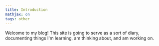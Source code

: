 ```yaml
---
title: Introduction
mathjax: on
tags: other
---
```


Welcome to my blog! This site is going to serve as a sort of diary, documenting things I'm learning, am thinking about, and am working on.